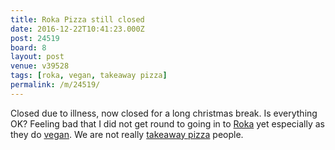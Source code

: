 ```yaml
---
title: Roka Pizza still closed
date: 2016-12-22T10:41:23.000Z
post: 24519
board: 8
layout: post
venue: v39528
tags: [roka, vegan, takeaway pizza]
permalink: /m/24519/
---
```

Closed due to illness, now closed for a long christmas break. Is everything OK? Feeling bad that I did not get round to going in to <a href="/wiki/roka">Roka</a> yet especially as they do <a href="/wiki/vegan">vegan</a>. We are not really <a href="/wiki/takeaway+pizza">takeaway pizza</a> people.
